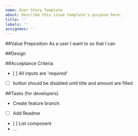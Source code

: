 ```yaml
---
name: User Story Template
about: Describe this issue template's purpose here.
title: ''
labels: ''
assignees: ''
---
```


##Value Preposition
As a user I want to
so that I can

##Design

##Acceptance Criteria

- [ ] All inputs are 'required'
- [ ] button should be disabled until title and amount are filled

##Tasks (for developers)

- Create feature branch
- [ ] Add Readme
- [ ] List component
- ...
